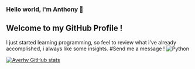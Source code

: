 ### Hello world, i'm Anthony 👋

Welcome to my GitHub Profile !
---

I just started learning programming, so feel to review what i've already accomplished, i always like some insights.
#Send me a message !
<img alt="Python" src="https://img.shields.io/badge/Python 3.10-3776AB?style=social&logo=Python" />

[![Averhv GitHub stats](https://github-readme-stats.vercel.app/api?username=Averhv&title_color=1434A4&text_color=000000)](https://github.com/Averhv/github-readme-stats)

<!--
**Averhv/Averhv** is a ✨ _special_ ✨ repository because its `README.md` (this file) appears on your GitHub profile.
I’m currently learning chemistry at EPFL. I am a second year student, feel free to check my work
